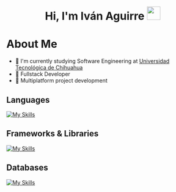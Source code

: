 <h1 align="center">Hi, I'm Iván Aguirre  <img src="https://media.giphy.com/media/hvRJCLFzcasrR4ia7z/giphy.gif" width="35"></h1>

# About Me
- 🏫 I'm currently studying Software Engineering at [Universidad Tecnológica de Chihuahua](https://www.utch.edu.mx/index.php/tecnologias/)
- 🧰 Fullstack Developer
- 📱 Multiplatform project development
  
## Languages
[![My Skills](https://skillicons.dev/icons?i=html,css,js,python,php,dart,cs)](https://skillicons.dev)

## Frameworks & Libraries
[![My Skills](https://skillicons.dev/icons?i=react,nextjs,nodejs,express,django,flutter,tailwind,bootstrap)](https://skillicons.dev)

## Databases
[![My Skills](https://skillicons.dev/icons?i=mysql,postgres,firebase)](https://skillicons.dev)
